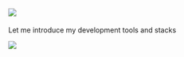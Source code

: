 # <img src="https://capsule-render.vercel.app/api?type=soft&color=timeGradient&height=80&section=header&text=Welcome%20to%20JakeLee's%20GitHub&fontSize=60" />
Let me introduce my development tools and stacks

<img src="https://img.shields.io/badge/react-20232a.svg?style=for-the-badge&logo=cplusplus&logoColor=00599C" />
